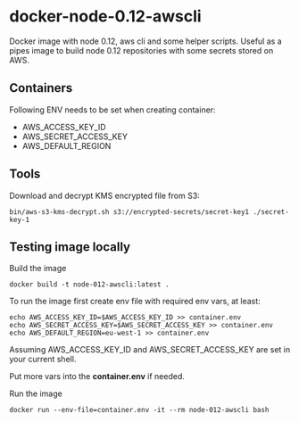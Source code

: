 # docker-node-0.12-awscli

Docker image with node 0.12, aws cli and some helper scripts. Useful as a pipes image to build node 0.12 repositories with some secrets stored on AWS.

## Containers

Following ENV needs to be set when creating container:

* AWS_ACCESS_KEY_ID
* AWS_SECRET_ACCESS_KEY
* AWS_DEFAULT_REGION

## Tools

Download and decrypt KMS encrypted file from S3:

```
bin/aws-s3-kms-decrypt.sh s3://encrypted-secrets/secret-key1 ./secret-key-1
```

## Testing image locally

Build the image
```
docker build -t node-012-awscli:latest .
```

To run the image first create env file with required env vars, at least:

```
echo AWS_ACCESS_KEY_ID=$AWS_ACCESS_KEY_ID >> container.env
echo AWS_SECRET_ACCESS_KEY=$AWS_SECRET_ACCESS_KEY >> container.env
echo AWS_DEFAULT_REGION=eu-west-1 >> container.env
```
Assuming AWS_ACCESS_KEY_ID and AWS_SECRET_ACCESS_KEY are set in your current shell.

Put more vars into the **container.env** if needed.

Run the image
```
docker run --env-file=container.env -it --rm node-012-awscli bash
```
